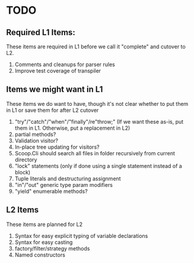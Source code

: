 ﻿# TODO

## Required L1 Items:

These items are required in L1 before we call it "complete" and cutover to L2.

1. Comments and cleanups for parser rules
1. Improve test coverage of transpiler

## Items we might want in L1

These items we do want to have, though it's not clear whether to put them in L1
or save them for after L2 cutover

1. "try"/"catch"/"when"/"finally"/re"throw;" (If we want these as-is, put them in L1. Otherwise, put a replacement in L2)
1. partial methods?
1. Validation visitor?
1. In-place tree updating for visitors?
1. Scoop.Cli should search all files in folder recursively from current directory
1. "lock" statements (only if done using a single statement instead of a block)
1. Tuple literals and destructuring assignment
1. "in"/"out" generic type param modifiers
1. "yield" enumerable methods?

## L2 Items

These items are planned for L2

1. Syntax for easy explicit typing of variable declarations
1. Syntax for easy casting
1. factory/filter/strategy methods
1. Named constructors